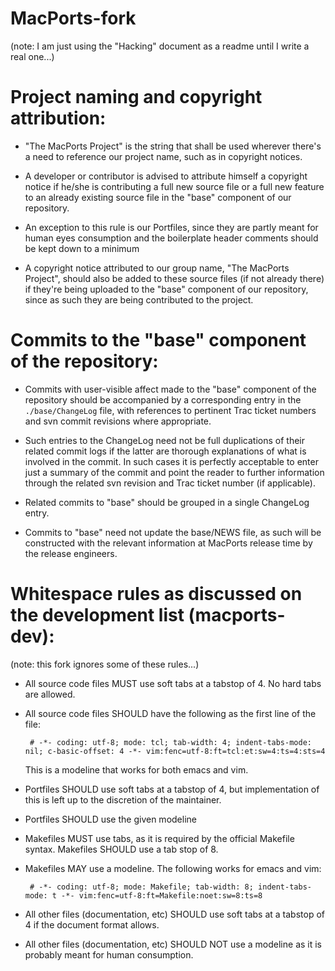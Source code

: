 MacPorts-fork
===================
(note: I am just using the "Hacking" document as a readme until I write a real one...)

# Project naming and copyright attribution:

 -  "The MacPorts Project" is the string that shall be used wherever
   there's a need to reference our project name, such as in copyright
   notices.

 - A developer or contributor is advised to attribute himself a copyright
   notice if he/she is contributing a full new source file or a full
   new feature to an already existing source file in the "base"
   component of our repository.

 -  An exception to this rule is our Portfiles, since they are partly
   meant for human eyes consumption and the boilerplate header comments
   should be kept down to a minimum

 - A copyright notice attributed to our group name, "The MacPorts
   Project", should also be added to these source files (if not already
   there) if they're being uploaded to the "base" component of our
   repository, since as such they are being contributed to the project.


# Commits to the "base" component of the repository:

 - Commits with user-visible affect made to the "base" component of the
   repository should be accompanied by a corresponding entry in the
   `./base/ChangeLog` file, with references to pertinent Trac ticket
   numbers and svn commit revisions where appropriate.

 - Such entries to the ChangeLog need not be full duplications of their
   related commit logs if the latter are thorough explanations of
   what is involved in the commit. In such cases it is perfectly
   acceptable to enter just a summary of the commit and point the
   reader to further information through the related svn revision and
   Trac ticket number (if applicable).

 - Related commits to "base" should be grouped in a single ChangeLog
   entry.

 - Commits to "base" need not update the base/NEWS file, as such will be
   constructed with the relevant information at MacPorts release time
   by the release engineers.


# Whitespace rules as discussed on the development list (macports-dev):
(note: this fork ignores some of these rules...)

 - All source code files MUST use soft tabs at a tabstop of 4. No hard
   tabs are allowed.

 - All source code files SHOULD have the following as the first line of
   the file:

        # -*- coding: utf-8; mode: tcl; tab-width: 4; indent-tabs-mode: nil; c-basic-offset: 4 -*- vim:fenc=utf-8:ft=tcl:et:sw=4:ts=4:sts=4

   This is a modeline that works for both emacs and vim.

 - Portfiles SHOULD use soft tabs at a tabstop of 4, but implementation
   of this is left up to the discretion of the maintainer.

 - Portfiles SHOULD use the given modeline

 - Makefiles MUST use tabs, as it is required by the official Makefile syntax. Makefiles
   SHOULD use a tab stop of 8.

 - Makefiles MAY use a modeline. The following works for emacs and vim:

        # -*- coding: utf-8; mode: Makefile; tab-width: 8; indent-tabs-mode: t -*- vim:fenc=utf-8:ft=Makefile:noet:sw=8:ts=8

 - All other files (documentation, etc) SHOULD use soft tabs at a tabstop
   of 4 if the document format allows.

 - All other files (documentation, etc) SHOULD NOT use a modeline as it
   is probably meant for human consumption.
